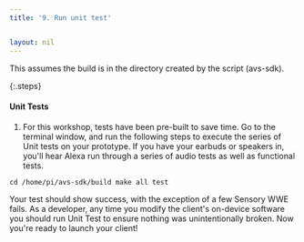 ```yaml
---
title: '9. Run unit test'


layout: nil
---
```

This assumes the build is in the directory created by the script (avs-sdk).

{:.steps}

#### Unit Tests

1. For this workshop, tests have been pre-built to save time.  Go to the terminal window, and run the following steps to execute the series of Unit tests on your prototype.  If you have your earbuds or speakers in, you'll hear Alexa run through a series of audio tests as well as functional tests.

`cd /home/pi/avs-sdk/build
make all test
`

Your test should show success, with the exception of a few Sensory WWE fails.  As a developer, any time you modify the client's on-device software you should run Unit Test to ensure nothing was unintentionally broken.  Now you're ready to launch your client!
 
<add picture of success>
